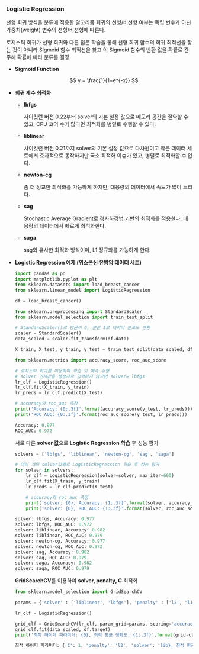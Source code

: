 ### Logistic Regression

선형 회귀 방식을 분류에 적용한 알고리즘
회귀의 선형/비선형 여부는 독립 변수가 아닌 가중치(weight) 변수의 선형/비선형에 따른다.

로지스틱 회귀가 선형 회귀와 다른 점은 학습을 통해 선형 회귀 함수의 회귀 최적선을 찾는 것이 아니라 Sigmoid 함수 최적선을 찾고 이 Sigmoid 함수의 반환 값을 확률로 간주해 확률에 따라 
분류를 결정

- **Sigmoid Function**
    
    $$
    y = \frac{1}{1+e^{-x}}
    $$
    
- **회귀 계수 최적화**
    - **lbfgs**
        
        사이킷런 버전 0.22부터 solver의 기본 설정 값으로 메모리 공간을 절약할 수 있고,
        CPU 코어 수가 많다면 최적화를 병렬로 수행할 수 있다.
        
    - **liblinear**
        
        사이킷런 버전 0.21까지 solver의 기본 설정 값으로 다차원이고 작은 데이터 세트에서
        효과적으로 동작하지만 국소 최적화 이슈가 있고, 병렬로 최적화할 수 없다.
        
    - **newton-cg**
        
        좀 더 정교한 최적화를 가능하게 하지만, 대용량의 데이터에서 속도가 많이 느리다.
        
    - **sag**
        
        Stochastic Average Gradient로 경사하강법 기반의 최적화를 적용한다. 
        대용량의 데이터에서 빠르게 최적화한다.
        
    - **saga**
        
        sag와 유사한 최적화 방식이며, L1 정규화를 가능하게 한다.
        
- **Logistic Regression 예제 (위스콘신 유방암 데이터 세트)**
    
    ```python
    import pandas as pd
    import matplotlib.pyplot as plt
    from sklearn.datasets import load_breast_cancer
    from sklearn.linear_model import LogisticRegression
    
    df = load_breast_cancer()
    ```
    
    ```python
    from sklearn.preprocessing import StandardScaler
    from sklearn.model_selection import train_test_split
    
    # StandardScaler()로 평균이 0, 분산 1로 데이터 분포도 변환
    scaler = StandardScaler()
    data_scaled = scaler.fit_transform(df.data)
    
    X_train, X_test, y_train, y_test = train_test_split(data_scaled, df.target, test_size=0.3, random_state=0)
    ```
    
    ```python
    from sklearn.metrics import accuracy_score, roc_auc_score
    
    # 로지스틱 회귀를 이용하여 학습 및 예측 수행
    # solver 인자값을 생성자로 입력하지 않으면 solver='lbfgs'
    lr_clf = LogisticRegression()
    lr_clf.fit(X_train, y_train)
    lr_preds = lr_clf.predict(X_test)
    
    # accuracy와 roc_auc 측정
    print('Accuracy: {0:.3f}'.format(accuracy_score(y_test, lr_preds)))
    print('ROC_AUC: {0:.3f}'.format(roc_auc_score(y_test, lr_preds)))
    ```
    
    ```python
    Accuracy: 0.977
    ROC_AUC: 0.972
    ```
    
    서로 다른 **solver 값**으로 **Logistic Regression 학습** 후 성능 평가
    
    ```python
    solvers = ['lbfgs', 'liblinear', 'newton-cg', 'sag', 'saga']
    
    # 여러 개의 solver값별로 LogisticRegression 학습 후 성능 평가
    for solver in solvers:
    	lr_clf = LogisticRegression(solver=solver, max_iter=600)
    	lr_clf.fit(X_train, y_train)
    	lr_preds = lr_clf.predict(X_test)
    
    	# accuracy와 roc_auc 측정
    	print('solver: {0}, Accuracy: {1:.3f}'.format(solver, accuracy_score(y_test, lr_preds)))
    	print('solver: {0}, ROC_AUC: {1:.3f}'.format(solver, roc_auc_score(y_test, lr_preds)))
    ```
    
    ```python
    solver: lbfgs, Accuracy: 0.977
    solver: lbfgs, ROC_AUC: 0.972
    solver: liblinear, Accuracy: 0.982
    solver: liblinear, ROC_AUC: 0.979
    solver: newton-cg, Accuracy: 0.977
    solver: newton-cg, ROC_AUC: 0.972
    solver: sag, Accuracy: 0.982
    solver: sag, ROC_AUC: 0.979
    solver: saga, Accuracy: 0.982
    solver: saga, ROC_AUC: 0.979
    ```
    
    **GridSearchCV**를 이용하여 **solver, penalty, C** 최적화
    
    ```python
    from sklearn.model_selection import GridSearchCV
    
    params = {'solver' : ['liblinear', 'lbfgs'], 'penalty' : ['l2', 'l1'], 'C' : [0.01, 0.1, 1, 5, 10]}
    
    lr_clf = LogisticRegression()
    
    grid_clf = GridSearchCV(lr_clf, param_grid=params, scoring='accuracy', cv=3)
    grid_clf.fit(data_scaled, df.target)
    print('최적 하이퍼 파라미터: {0}, 최적 평균 정확도: {1:.3f}'.format(grid-clf.best_params_, grid_clf.best_score_))
    ```
    
    ```python
    최적 하이퍼 파라미터: {'C': 1, 'penalty': 'l2', 'solver': 'lib}, 최적 평균 정확도: 0.975
    ```
